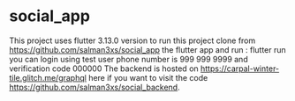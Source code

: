 # social_app

This project uses flutter 3.13.0 version
to run this project clone from https://github.com/salman3xs/social_app the flutter app 
and run : flutter run
you can login using test user phone number is 999 999 9999 and verification code 000000
The backend is hosted on https://carpal-winter-tile.glitch.me/graphql here if you want to visit the code https://github.com/salman3xs/social_backend.